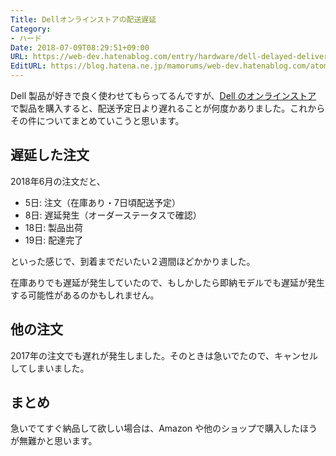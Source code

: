 ```yaml
---
Title: Dellオンラインストアの配送遅延
Category:
- ハード
Date: 2018-07-09T08:29:51+09:00
URL: https://web-dev.hatenablog.com/entry/hardware/dell-delayed-delivery
EditURL: https://blog.hatena.ne.jp/mamorums/web-dev.hatenablog.com/atom/entry/10257846132599443881
---
```


Dell 製品が好きで良く使わせてもらってるんですが、[Dell のオンラインストア](https://www.dell.com/ja-jp) で製品を購入すると、配送予定日より遅れることが何度かありました。これからその件についてまとめていこうと思います。


## 遅延した注文
2018年6月の注文だと、

- 5日: 注文（在庫あり・7日頃配送予定）
- 8日: 遅延発生（オーダーステータスで確認）
- 18日: 製品出荷
- 19日: 配達完了

といった感じで、到着までだいたい２週間ほどかかりました。

在庫ありでも遅延が発生していたので、もしかしたら即納モデルでも遅延が発生する可能性があるのかもしれません。


## 他の注文
2017年の注文でも遅れが発生しました。そのときは急いでたので、キャンセルしてしまいました。


## まとめ
急いでてすぐ納品して欲しい場合は、Amazon や他のショップで購入したほうが無難かと思います。
